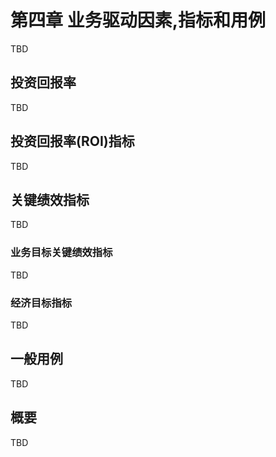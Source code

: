 # 第四章 业务驱动因素,指标和用例
TBD

## 投资回报率
TBD

## 投资回报率(ROI)指标
TBD

## 关键绩效指标
TBD

### 业务目标关键绩效指标
TBD

### 经济目标指标
TBD

## 一般用例
TBD

## 概要
TBD